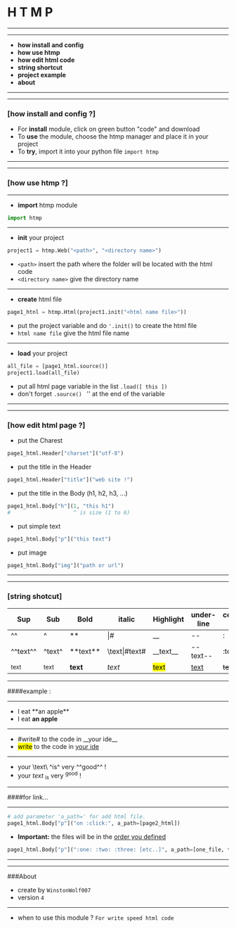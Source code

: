 # H T M P

---
---
* **how install and config**
* **how use htmp**
* **how edit html code** 
* **string shortcut**
* **project example**
* **about**
---
---

### [how install and config ?]
* For **install** module, click on green button "code" and download
* To **use** the module, choose the htmp manager and place it in your project
* To **try**, import it into your python file ```import htmp```

---
---

### [how use htmp ?]

---

* **import** htmp module
```python
import htmp
```

---

* **init** your project
```python
project1 = htmp.Web("<path>", "<directory name>")
```
* ```<path>``` insert the path where the folder will be located with the html code
* ```<directory name>``` give the directory name
---

* **create** html file
```python
page1_htnl = htmp.Html(project1.init("<html name file>"))
```

* put the project variable and do ```'.init()``` to create the html file
* ```html name file``` give the html file name

---

* **load** your project
```python
all_file = [page1_html.source()]
project1.load(all_file)
```

* put all html page variable in the list ```.load([ this ])```
* don't forget ```.source() ``` '' at the end of the variable 
---
---

### [how edit html page ?]
* put the Charest
```python
page1_html.Header["charset"]("utf-8")
```

* put the title in the Header
```python
page1_html.Header["title"]("web site !")
```

* put the title in the Body (h1, h2, h3, ...)
```python
page1_html.Body["h"](1, "this h1")
#                    ^ is size (1 to 6)
```

* put simple text
```python
page1_html.Body["p"]("this text")
```

* put image
```python
page1_html.Body["img"]("path or url")
```

---
---

### [string shotcut]
|Sup|Sub|Bold|italic|Highlight|under-line|center-line|link|
|---|---|----|------|---------|----------|-----------|----|
|^^|^|**|\|#|__|--|:
|^^text^^|^text^|**text\*\*|\\text\\|#text#|__text\_\_|--text--|:text:|
|<sup>text|<sub>text|<strong>text|<em>text|<mark>text|<u>text|<strike>text|<a>text|

---
####example :

---
* I eat **an apple\*\*
* I eat **an apple**
---
* \#write# to the code in __your ide\_\_
* <mark>write</mark> to the code in <u>your ide</u>
---
* your \text\ ^is^ very ^^good^^ !
* your <em>text</em> <sub>is</sub> very <sup>good</sup> !
---
####for link...

---
```python
# add parameter 'a_path=' for add html file.
page1_html.Body["p"]("on :click:", a_path=[page2_html])
```

* **Important:** the files will be in the <u>order you defined</u>
```python
page1_html.Body["p"](":one: :two: :three: [etc..]", a_path=[one_file, tow_file, three_file])
```

---
---
###About

* create by ```WinstonWolf007```
* version ```4```

---
* when to use this module ? ```For write speed html code```